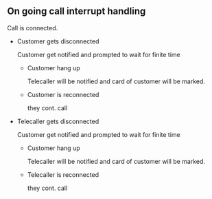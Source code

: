 ## On going call interrupt handling

Call is connected.

* Customer gets disconnected

  Customer get notified and prompted to wait for finite time 

  * Customer hang up

    Telecaller will be notified and card of customer will be marked.

  * Customer is reconnected

    they cont. call

* Telecaller gets disconnected 

  Customer get notified and prompted to wait for finite time 

  - Customer hang up

    Telecaller will be notified and card of customer will be marked.

  - Telecaller is reconnected

    they cont. call

  ​

